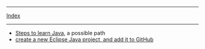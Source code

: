 
***

[Index](../index.md)

***

* [Steps to learn Java](java-learn-path.md), a possible path
* [create a new Eclipse Java project, and add it to GitHub](eclipse-new-plus-github.md)
